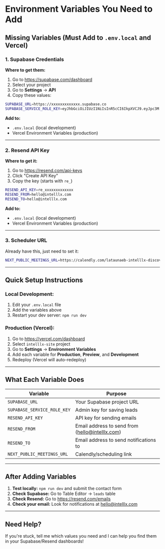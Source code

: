 # Environment Variables You Need to Add

## Missing Variables (Must Add to `.env.local` and Vercel)

### 1. Supabase Credentials

**Where to get them:**
1. Go to https://supabase.com/dashboard
2. Select your project
3. Go to **Settings** → **API**
4. Copy these values:

```bash
SUPABASE_URL=https://xxxxxxxxxxxxx.supabase.co
SUPABASE_SERVICE_ROLE_KEY=eyJhbGciOiJIUzI1NiIsInR5cCI6IkpXVCJ9.eyJpc3M...
```

**Add to:**
- `.env.local` (local development)
- Vercel Environment Variables (production)

---

### 2. Resend API Key

**Where to get it:**
1. Go to https://resend.com/api-keys
2. Click "Create API Key"
3. Copy the key (starts with `re_`)

```bash
RESEND_API_KEY=re_xxxxxxxxxxxxx
RESEND_FROM=hello@intelllx.com
RESEND_TO=hello@intelllx.com
```

**Add to:**
- `.env.local` (local development)
- Vercel Environment Variables (production)

---

### 3. Scheduler URL

Already have this, just need to set it:

```bash
NEXT_PUBLIC_MEETINGS_URL=https://calendly.com/lataunaeb-intelllx-discovery/30min
```

---

## Quick Setup Instructions

### Local Development:
1. Edit your `.env.local` file
2. Add the variables above
3. Restart your dev server: `npm run dev`

### Production (Vercel):
1. Go to https://vercel.com/dashboard
2. Select `intelllx-site` project
3. Go to **Settings** → **Environment Variables**
4. Add each variable for **Production**, **Preview**, and **Development**
5. Redeploy (Vercel will auto-redeploy)

---

## What Each Variable Does

| Variable | Purpose |
|----------|---------|
| `SUPABASE_URL` | Your Supabase project URL |
| `SUPABASE_SERVICE_ROLE_KEY` | Admin key for saving leads |
| `RESEND_API_KEY` | API key for sending emails |
| `RESEND_FROM` | Email address to send from (hello@intelllx.com) |
| `RESEND_TO` | Email address to send notifications to |
| `NEXT_PUBLIC_MEETINGS_URL` | Calendly/scheduling link |

---

## After Adding Variables

1. **Test locally:** `npm run dev` and submit the contact form
2. **Check Supabase:** Go to Table Editor → `leads` table
3. **Check Resend:** Go to https://resend.com/emails
4. **Check your email:** Look for notifications at hello@intelllx.com

---

## Need Help?

If you're stuck, tell me which values you need and I can help you find them in your Supabase/Resend dashboards!

